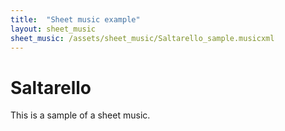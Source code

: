 ```yaml
---
title:  "Sheet music example"
layout: sheet_music
sheet_music: /assets/sheet_music/Saltarello_sample.musicxml
---
```


# Saltarello

This is a sample of a sheet music.
